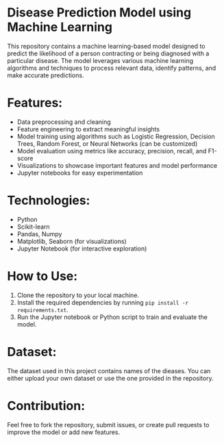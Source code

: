 # Disease Prediction Model using Machine Learning

This repository contains a machine learning-based model designed to predict the likelihood of a person contracting or being diagnosed with a particular disease. The model leverages various machine learning algorithms and techniques to process relevant data, identify patterns, and make accurate predictions.

# Features:
- Data preprocessing and cleaning
- Feature engineering to extract meaningful insights
- Model training using algorithms such as Logistic Regression, Decision Trees, Random Forest, or Neural Networks (can be customized)
- Model evaluation using metrics like accuracy, precision, recall, and F1-score
- Visualizations to showcase important features and model performance
- Jupyter notebooks for easy experimentation

# Technologies:
- Python
- Scikit-learn
- Pandas, Numpy
- Matplotlib, Seaborn (for visualizations)
- Jupyter Notebook (for interactive exploration)

# How to Use:
1. Clone the repository to your local machine.
2. Install the required dependencies by running `pip install -r requirements.txt`.
3. Run the Jupyter notebook or Python script to train and evaluate the model.

# Dataset:
The dataset used in this project contains names of the dieases. You can either upload your own dataset or use the one provided in the repository.

# Contribution:
Feel free to fork the repository, submit issues, or create pull requests to improve the model or add new features.
